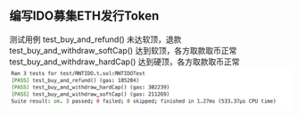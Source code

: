 ## 编写IDO募集ETH发行Token
测试用例 
test_buy_and_refund() 未达软顶，退款
test_buy_and_withdraw_softCap() 达到软顶，各方取款取币正常
test_buy_and_withdraw_hardCap() 达到硬顶，各方取款取币正常
![](测试截图1.png)